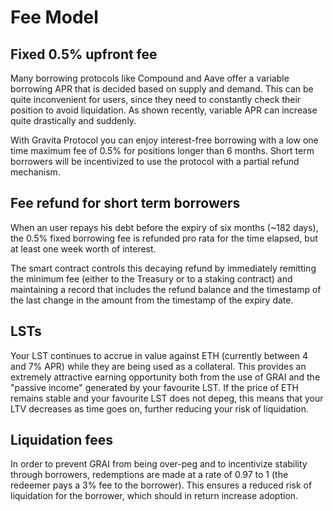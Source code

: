 # Fee Model

## Fixed 0.5% upfront fee

Many borrowing protocols like Compound and Aave offer a variable borrowing APR that is decided based on supply and demand. This can be quite inconvenient for users, since they need to constantly check their position to avoid liquidation. As shown recently, variable APR can increase quite drastically and suddenly. 

With Gravita Protocol you can enjoy interest-free borrowing with a low one time maximum fee of 0.5% for positions longer than 6 months. Short term borrowers will be incentivized to use the protocol with a partial refund mechanism.

## Fee refund for short term borrowers
When an user repays his debt before the expiry of six months (~182 days), the 0.5% fixed borrowing fee is refunded pro rata for the time elapsed, but at least one week worth of interest. 

The smart contract controls this decaying refund by immediately remitting the minimum fee (either to the Treasury or to a staking contract) and maintaining a record that includes the refund balance and the timestamp of the last change in the amount from the timestamp of the expiry date.

## LSTs

Your LST continues to accrue in value against ETH (currently between 4 and 7% APR) while they are being used as a collateral. This provides an extremely attractive earning opportunity both from the use of GRAI and the "passive income" generated by your favourite LST. If the price of ETH remains stable and your favourite LST does not depeg, this means that your LTV decreases as time goes on, further reducing your risk of liquidation.

## Liquidation fees

In order to prevent GRAI from being over-peg and to incentivize stability through borrowers, redemptions are made at a rate of 0.97 to 1 (the redeemer pays a 3% fee to the borrower). This ensures a reduced risk of liquidation for the borrower, which should in return increase adoption.